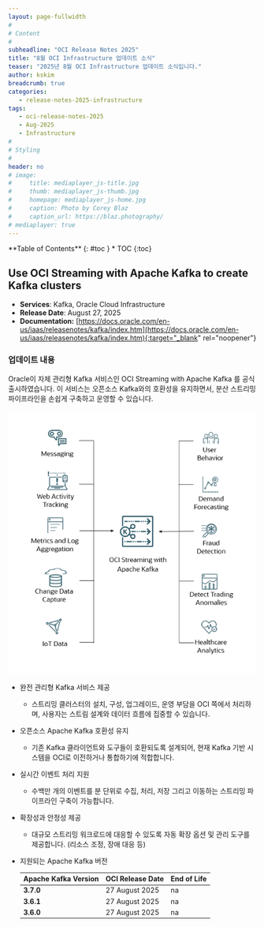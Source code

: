 ```yaml
---
layout: page-fullwidth
#
# Content
#
subheadline: "OCI Release Notes 2025"
title: "8월 OCI Infrastructure 업데이트 소식"
teaser: "2025년 8월 OCI Infrastructure 업데이트 소식입니다."
author: kskim
breadcrumb: true
categories:
   - release-notes-2025-infrastructure
tags:
   - oci-release-notes-2025
   - Aug-2025
   - Infrastructure
#
# Styling
#
header: no
# image:
#     title: mediaplayer_js-title.jpg
#     thumb: mediaplayer_js-thumb.jpg
#     homepage: mediaplayer_js-home.jpg
#     caption: Photo by Corey Blaz
#     caption_url: https://blaz.photography/
# mediaplayer: true
---
```


<div class="panel radius" markdown="1">
**Table of Contents**
{: #toc }
*  TOC
{:toc}
</div>



## Use OCI Streaming with Apache Kafka to create Kafka clusters
* **Services**: Kafka, Oracle Cloud Infrastructure
* **Release Date**: August 27, 2025
* **Documentation:** [https://docs.oracle.com/en-us/iaas/releasenotes/kafka/index.htm](https://docs.oracle.com/en-us/iaas/releasenotes/kafka/index.htm){:target="_blank" rel="noopener"}

### 업데이트 내용

Oracle이 자체 관리형 Kafka 서비스인 OCI Streaming with Apache Kafka 를 공식 출시하였습니다. 이 서비스는 오픈소스 Kafka와의 호환성을 유지하면서, 분산 스트리밍 파이프라인을 손쉽게 구축하고 운영할 수 있습니다.

![OCIGG23AICON](/assets/img/infrastructure/2025/kafka.png)

- 완전 관리형 Kafka 서비스 제공
  - 스트리밍 클러스터의 설치, 구성, 업그레이드, 운영 부담을 OCI 쪽에서 처리하며, 사용자는 스트림 설계와 데이터 흐름에 집중할 수 있습니다.

- 오픈소스 Apache Kafka 호환성 유지
  - 기존 Kafka 클라이언트와 도구들이 호환되도록 설계되어, 현재 Kafka 기반 시스템을 OCI로 이전하거나 통합하기에 적합합니다.

- 실시간 이벤트 처리 지원
  - 수백만 개의 이벤트를 분 단위로 수집, 처리, 저장 그리고 이동하는 스트리밍 파이프라인 구축이 가능합니다.

- 확장성과 안정성 제공
  - 대규모 스트리밍 워크로드에 대응할 수 있도록 자동 확장 옵션 및 관리 도구를 제공합니다. (리소스 조정, 장애 대응 등)

- 지원되는 Apache Kafka 버전

  | **Apache Kafka Version** | **OCI Release Date** | **End of Life** |
  |----------------------|-------------|---------------------------------|
  | **3.7.0** | 27 August 2025   | na |
  | **3.6.1** | 27 August 2025   | na |
  | **3.6.0** | 27 August 2025   | na |